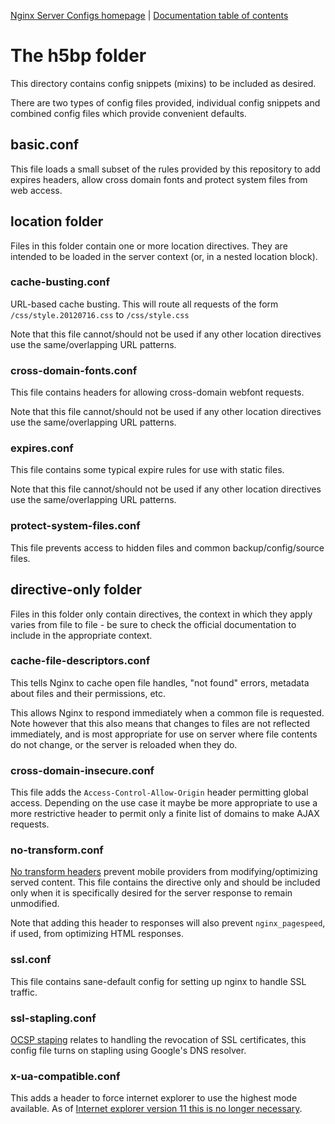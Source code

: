 [Nginx Server Configs homepage](https://github.com/h5bp/server-configs-nginx)
 | [Documentation table of contents](TOC.md)

# The h5bp folder

This directory contains config snippets (mixins) to be included as desired.

There are two types of config files provided, individual config snippets and
combined config files which provide convenient defaults.

## basic.conf

This file loads a small subset of the rules provided by this repository to add
expires headers, allow cross domain fonts and protect system files from web
access.

## location folder

Files in this folder contain one or more location directives. They are intended
to be loaded in the server context (or, in a nested location block).

### cache-busting.conf

URL-based cache busting. This will route all requests of the form
`/css/style.20120716.css` to `/css/style.css`

Note that this file cannot/should not be used if any other location directives
use the same/overlapping URL patterns.

### cross-domain-fonts.conf

This file contains headers for allowing cross-domain webfont requests.

Note that this file cannot/should not be used if any other location directives
use the same/overlapping URL patterns.

### expires.conf

This file contains some typical expire rules for use with static files.

Note that this file cannot/should not be used if any other location directives
use the same/overlapping URL patterns.

### protect-system-files.conf

This file prevents access to hidden files and common backup/config/source files.

## directive-only folder

Files in this folder only contain directives, the context in which they apply
varies from file to file - be sure to check the official documentation to
include in the appropriate context.

### cache-file-descriptors.conf

This tells Nginx to cache open file handles, "not found" errors, metadata about
files and their permissions, etc.

This allows Nginx to respond immediately when a common file is requested. Note
however that this also means that changes to files are not reflected immediately,
and is most appropriate for use on server where file contents do not change,
or the server is reloaded when they do.

### cross-domain-insecure.conf

This file adds the `Access-Control-Allow-Origin` header permitting global access.
Depending on the use case it maybe be more appropriate to use a more restrictive
header to permit only a finite list of domains to make AJAX requests.

### no-transform.conf

[No transform headers](https://www.w3.org/Protocols/rfc2616/rfc2616-sec14.html#sec14.9.5)
 prevent mobile providers from modifying/optimizing served content. This file
contains the directive only and should be included only when it is specifically
desired for the server response to remain unmodified.

Note that adding this header to responses will also prevent `nginx_pagespeed`,
if used, from optimizing HTML responses.

### ssl.conf

This file contains sane-default config for setting up nginx to handle SSL traffic.

### ssl-stapling.conf

[OCSP staping](https://en.wikipedia.org/wiki/OCSP_stapling) relates to handling
the revocation of SSL certificates, this config file turns on stapling using
Google's DNS resolver.

### x-ua-compatible.conf

This adds a header to force internet explorer to use the highest mode available.
As of [Internet explorer version 11 this is no longer necessary](https://msdn.microsoft.com/en-us/library/ie/bg182625.aspx#docmode).

